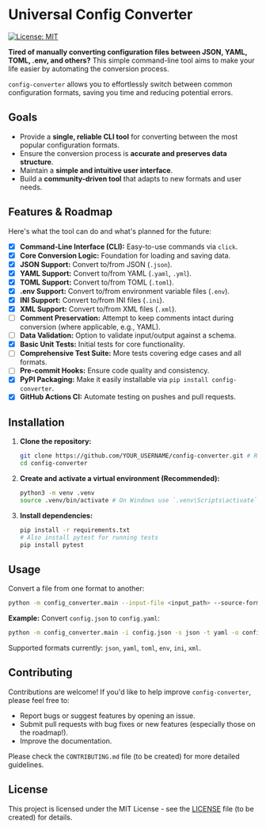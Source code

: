# Universal Config Converter

[![License: MIT](https://img.shields.io/badge/License-MIT-yellow.svg)](https://opensource.org/licenses/MIT)

**Tired of manually converting configuration files between JSON, YAML, TOML, .env, and others?** This simple command-line tool aims to make your life easier by automating the conversion process.

`config-converter` allows you to effortlessly switch between common configuration formats, saving you time and reducing potential errors.

## Goals

*   Provide a **single, reliable CLI tool** for converting between the most popular configuration formats.
*   Ensure the conversion process is **accurate and preserves data structure**.
*   Maintain a **simple and intuitive user interface**.
*   Build a **community-driven tool** that adapts to new formats and user needs.

## Features & Roadmap

Here's what the tool can do and what's planned for the future:

*   [x] **Command-Line Interface (CLI):** Easy-to-use commands via `click`.
*   [x] **Core Conversion Logic:** Foundation for loading and saving data.
*   [x] **JSON Support:** Convert to/from JSON (`.json`).
*   [x] **YAML Support:** Convert to/from YAML (`.yaml`, `.yml`).
*   [x] **TOML Support:** Convert to/from TOML (`.toml`).
*   [x] **.env Support:** Convert to/from environment variable files (`.env`).
*   [x] **INI Support:** Convert to/from INI files (`.ini`).
*   [x] **XML Support:** Convert to/from XML files (`.xml`).
*   [ ] **Comment Preservation:** Attempt to keep comments intact during conversion (where applicable, e.g., YAML).
*   [ ] **Data Validation:** Option to validate input/output against a schema.
*   [x] **Basic Unit Tests:** Initial tests for core functionality.
*   [ ] **Comprehensive Test Suite:** More tests covering edge cases and all formats.
*   [ ] **Pre-commit Hooks:** Ensure code quality and consistency.
*   [x] **PyPI Packaging:** Make it easily installable via `pip install config-converter`.
*   [x] **GitHub Actions CI:** Automate testing on pushes and pull requests.

## Installation

1.  **Clone the repository:**
    ```bash
    git clone https://github.com/YOUR_USERNAME/config-converter.git # Replace with your repo URL later
    cd config-converter
    ```
2.  **Create and activate a virtual environment (Recommended):**
    ```bash
    python3 -m venv .venv
    source .venv/bin/activate # On Windows use `.venv\Scripts\activate`
    ```
3.  **Install dependencies:**
    ```bash
    pip install -r requirements.txt
    # Also install pytest for running tests
    pip install pytest
    ```

## Usage

Convert a file from one format to another:

```bash
python -m config_converter.main --input-file <input_path> --source-format <format> --target-format <format> --output-file <output_path>
```

**Example:** Convert `config.json` to `config.yaml`:

```bash
python -m config_converter.main -i config.json -s json -t yaml -o config.yaml
```

Supported formats currently: `json`, `yaml`, `toml`, `env`, `ini`, `xml`.

## Contributing

Contributions are welcome! If you'd like to help improve `config-converter`, please feel free to:

*   Report bugs or suggest features by opening an issue.
*   Submit pull requests with bug fixes or new features (especially those on the roadmap!).
*   Improve the documentation.

Please check the `CONTRIBUTING.md` file (to be created) for more detailed guidelines.

## License

This project is licensed under the MIT License - see the [LICENSE](LICENSE) file (to be created) for details. 